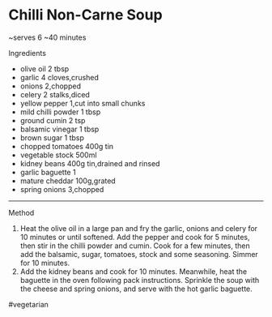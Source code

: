 # Chilli Non-Carne Soup

\~serves 6 \~40 minutes

Ingredients

-   olive oil 2 tbsp
-   garlic 4 cloves,crushed
-   onions 2,chopped
-   celery 2 stalks,diced
-   yellow pepper 1,cut into small chunks
-   mild chilli powder 1 tbsp
-   ground cumin 2 tsp
-   balsamic vinegar 1 tbsp
-   brown sugar 1 tbsp
-   chopped tomatoes 400g tin
-   vegetable stock 500ml
-   kidney beans 400g tin,drained and rinsed
-   garlic baguette 1
-   mature cheddar 100g,grated
-   spring onions 3,chopped

--------------------------------------------------------------------------------

Method

1.  Heat the olive oil in a large pan and fry the garlic, onions and celery for
    10 minutes or until softened. Add the pepper and cook for 5 minutes, then
    stir in the chilli powder and cumin. Cook for a few minutes, then add the
    balsamic, sugar, tomatoes, stock and some seasoning. Simmer for 10 minutes.
2.  Add the kidney beans and cook for 10 minutes. Meanwhile, heat the baguette
    in the oven following pack instructions. Sprinkle the soup with the cheese
    and spring onions, and serve with the hot garlic baguette.

#vegetarian
